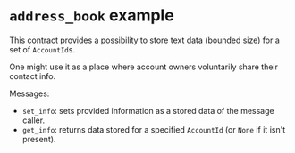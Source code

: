 # `address_book` example

This contract provides a possibility to store text data (bounded size) for a set of `AccountId`s.

One might use it as a place where account owners voluntarily share their contact info.

Messages:
- `set_info`: sets provided information as a stored data of the message caller.
- `get_info`: returns data stored for a specified `AccountId` (or `None` if it isn't present).
